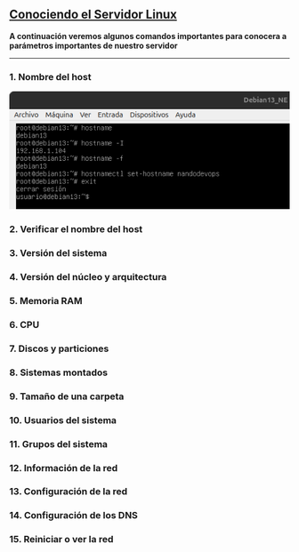 ## [Conociendo el Servidor Linux](README.md)

**A continuación veremos algunos comandos importantes para conocera a parámetros importantes de nuestro servidor**

---

### 1. Nombre del host 

![hostname](/img/hostname.png)

### 2. Verificar el nombre del host



### 3. Versión del sistema



### 4. Versión del núcleo y arquitectura



### 5. Memoria RAM



### 6. CPU



### 7. Discos y particiones



### 8. Sistemas montados



### 9. Tamaño de una carpeta



### 10. Usuarios del sistema



### 11. Grupos del sistema



### 12. Información de la red



### 13. Configuración de la red



### 14. Configuración de los DNS



### 15. Reiniciar o ver la red


